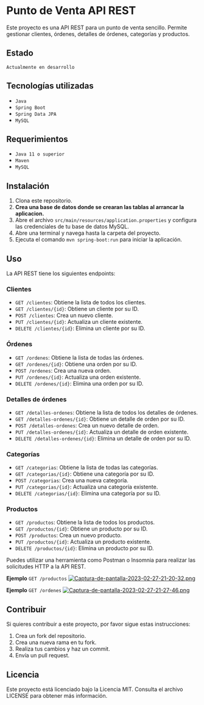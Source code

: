 # Punto de Venta API REST

Este proyecto es una API REST para un punto de venta sencillo. Permite gestionar clientes, órdenes, detalles de órdenes, categorías y productos.

## Estado
`Actualmente en desarrollo`

## Tecnologías utilizadas
- `Java`
- `Spring Boot`
- `Spring Data JPA`
- `MySQL`

## Requerimientos
- `Java 11 o superior`
- `Maven`
- `MySQL`

## Instalación
1. Clona este repositorio.
2. **Crea una base de datos donde se crearan las tablas al arrancar la aplicacion.**
3. Abre el archivo `src/main/resources/application.properties` y configura las credenciales de tu base de datos MySQL.
4. Abre una terminal y navega hasta la carpeta del proyecto.
5. Ejecuta el comando `mvn spring-boot:run` para iniciar la aplicación.

## Uso
La API REST tiene los siguientes endpoints:

### Clientes
- `GET /clientes`: Obtiene la lista de todos los clientes.
- `GET /clientes/{id}`: Obtiene un cliente por su ID.
- `POST /clientes`: Crea un nuevo cliente.
- `PUT /clientes/{id}`: Actualiza un cliente existente.
- `DELETE /clientes/{id}`: Elimina un cliente por su ID.

### Órdenes
- `GET /ordenes`: Obtiene la lista de todas las órdenes.
- `GET /ordenes/{id}`: Obtiene una orden por su ID.
- `POST /ordenes`: Crea una nueva orden.
- `PUT /ordenes/{id}`: Actualiza una orden existente.
- `DELETE /ordenes/{id}`: Elimina una orden por su ID.

### Detalles de órdenes
- `GET /detalles-ordenes`: Obtiene la lista de todos los detalles de órdenes.
- `GET /detalles-ordenes/{id}`: Obtiene un detalle de orden por su ID.
- `POST /detalles-ordenes`: Crea un nuevo detalle de orden.
- `PUT /detalles-ordenes/{id}`: Actualiza un detalle de orden existente.
- `DELETE /detalles-ordenes/{id}`: Elimina un detalle de orden por su ID.

### Categorías
- `GET /categorias`: Obtiene la lista de todas las categorías.
- `GET /categorias/{id}`: Obtiene una categoría por su ID.
- `POST /categorias`: Crea una nueva categoría.
- `PUT /categorias/{id}`: Actualiza una categoría existente.
- `DELETE /categorias/{id}`: Elimina una categoría por su ID.

### Productos
- `GET /productos`: Obtiene la lista de todos los productos.
- `GET /productos/{id}`: Obtiene un producto por su ID.
- `POST /productos`: Crea un nuevo producto.
- `PUT /productos/{id}`: Actualiza un producto existente.
- `DELETE /productos/{id}`: Elimina un producto por su ID.

Puedes utilizar una herramienta como Postman o Insomnia para realizar las solicitudes HTTP a la API REST.

**Ejemplo** `GET /productos`
[![Captura-de-pantalla-2023-02-27-21-20-32.png](https://i.postimg.cc/pThQL7RF/Captura-de-pantalla-2023-02-27-21-20-32.png)](https://postimg.cc/dkFZW57s)

**Ejemplo** `GET /ordenes`
[![Captura-de-pantalla-2023-02-27-21-27-46.png](https://i.postimg.cc/zGQVGfBx/Captura-de-pantalla-2023-02-27-21-27-46.png)](https://postimg.cc/qN8km42K)

## Contribuir
Si quieres contribuir a este proyecto, por favor sigue estas instrucciones:
1. Crea un fork del repositorio.
2. Crea una nueva rama en tu fork.
3. Realiza tus cambios y haz un commit.
4. Envía un pull request.

## Licencia
Este proyecto está licenciado bajo la Licencia MIT. Consulta el archivo LICENSE para obtener más información.
